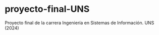 # proyecto-final-UNS
Proyecto final de la carrera Ingeniería en Sistemas de Información. UNS (2024)
